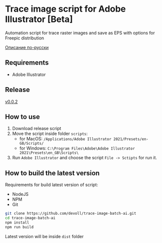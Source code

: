 # Trace image script for Adobe Illustrator [Beta]
Automation script for trace raster images and save as EPS with options for Freepic distribution

[Описание по-русски](README_RU.md)

## Requirements
* Adobe Illustrator

## Release
[v0.0.2](https://github.com/devoll/trace-image-batch-ai/releases/tag/v0.0.2)

## How to use
1. Download release script
2. Move the script inside folder `scripts`:
    * for MacOS: `/Applications/Adobe Illustrator 2021/Presets/en-GB/Scripts/`
    * for Windows: `C:\Program Files\Adobe\Adobe Illustrator 2021\Presets\en_GB\Scripts\`
3. Run `Adobe Illustrator` and choose the script `File -> Sctipts` for run it.

## How to build the latest version

Requirements for build latest version of script:

* NodeJS
* NPM
* Git

```bash
git clone https://github.com/devoll/trace-image-batch-ai.git
cd trace-image-batch-ai
npm install
npm run build
```

Latest version will be inside `dist` folder
